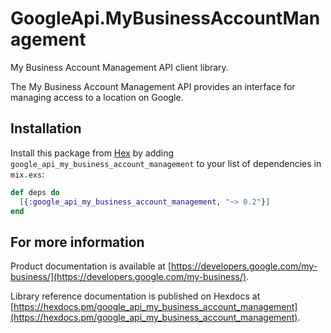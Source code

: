# GoogleApi.MyBusinessAccountManagement

My Business Account Management API client library.

The My Business Account Management API provides an interface for managing access to a location on Google.

## Installation

Install this package from [Hex](https://hex.pm) by adding
`google_api_my_business_account_management` to your list of dependencies in `mix.exs`:

```elixir
def deps do
  [{:google_api_my_business_account_management, "~> 0.2"}]
end
```

## For more information

Product documentation is available at [https://developers.google.com/my-business/](https://developers.google.com/my-business/).

Library reference documentation is published on Hexdocs at
[https://hexdocs.pm/google_api_my_business_account_management](https://hexdocs.pm/google_api_my_business_account_management).
